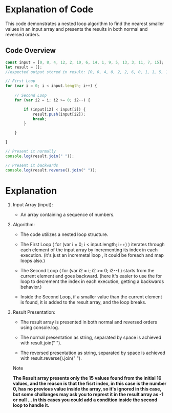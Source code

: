 # Explanation of Code

This code demonstrates a nested loop algorithm to find the nearest smaller values in an input array and presents the results in both normal and reversed orders.

## Code Overview

```javascript
const input = [0, 8, 4, 12, 2, 10, 6, 14, 1, 9, 5, 13, 3, 11, 7, 15];
let result = [];
//expected output stored in result: [0, 0, 4, 0, 2, 2, 6, 0, 1, 1, 5, 1, 3, 3, 7]

// First Loop
for (var i = 0; i < input.length; i++) {
    
    // Second Loop
    for (var i2 = i; i2 >= 0; i2--) {

        if (input[i2] < input[i]) {
            result.push(input[i2]);
            break;
        }

    }

}

// Present it normally
console.log(result.join(" "));

// Present it backwards
console.log(result.reverse().join(" "));
```

# Explanation

1. Input Array (input):

    * An array containing a sequence of numbers.

2. Algorithm:

    * The code utilizes a nested loop structure.

    * The First Loop ( for (var i = 0; i < input.length; i++) ) iterates through each element of the input array by incrementing its index in each execution. (it's just an incremetal loop , it could be foreach and map loops also.)

    * The Second Loop ( for (var i2 = i; i2 >= 0; i2--) ) starts from the current element and goes backward. (here it's easier to use the for loop to decrement the index in each execution, getting a backwards behavior.)
    
    * Inside the Second Loop, if a smaller value than the current element is found, it is added to the result array, and the loop breaks.

3. Result Presentation:
    
    * The result array is presented in both normal and reversed orders using console.log.

    * The normal presentation as string, separated by space is achieved with result.join(" ").
    
    * The reversed presentation as string, separated by space is achieved with result.reverse().join(" ").

   > [!NOTE]  
   > **The Result array presents only the 15 values found from the initial 16 values, and the reason is that the fisrt index, in this case is the number 0, has no previous value inside the array, so it's ignored in this case, but some challanges may ask you to represt it in the result array as -1 or null ... in this cases you could add a condition inside the second loop to handle it.**